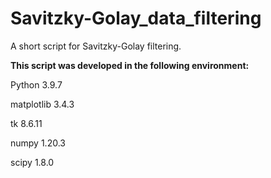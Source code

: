 # Savitzky-Golay_data_filtering
A short script for Savitzky-Golay filtering.

<b>This script was developed in the following environment:</b>

Python 3.9.7

matplotlib 3.4.3

tk 8.6.11

numpy 1.20.3

scipy 1.8.0
